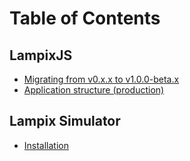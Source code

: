 # Table of Contents

## LampixJS

* [Migrating from v0.x.x to v1.0.0-beta.x](./migration-guide.md)
* [Application structure (production)](./application-structure.md)

## Lampix Simulator

* [Installation](./simulator/installation.md)
